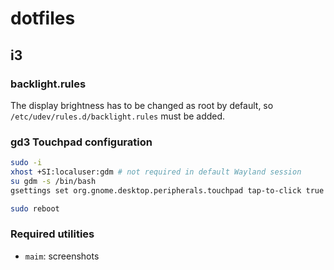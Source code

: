 # dotfiles

## i3
### backlight.rules
The display brightness has to be changed as root by default, so `/etc/udev/rules.d/backlight.rules` must be added.

### gd3 Touchpad configuration
```bash
sudo -i
xhost +SI:localuser:gdm # not required in default Wayland session
su gdm -s /bin/bash
gsettings set org.gnome.desktop.peripherals.touchpad tap-to-click true

sudo reboot
```

### Required utilities
- `maim`: screenshots
